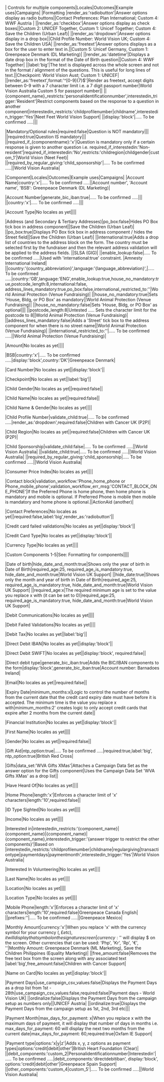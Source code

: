 | Controls for multiple components|Locales|Outcomes|Example uses|Campaigns|
|Formatting |render_as:'radiobutton'|Answer options display as radio buttons||Contact Preferences: Plan International; Custom 4:  WWF Austria |
||render_as:'checkbox'|Answer options display as check boxes||Custom 2: UNICEF Together, Custom 1: Unicef Together; Custom 4: Save the Children (Urban Leaf)|
||render_as:'dropdown'|Answer options display in a drop box||Child Profile Number: World Vision UK; Custom 4: Save the Children USA|
||render_as:'freetext'|Answer options displays as a box for the user to enter text in.||Custom 5:  Unicef Germany, Custom 1: Greenpeace Denmark (DL Marketing)|
||render_as:'datetime'|Displays a date drop box in the format of the Date of Birth question||Custom 4: WWF Together|
||label:'big'|The text is displayed across the whole screen and not in the format / alignment of the questions. This is useful for long lines of text.||Checkpoint: World Vision Aust; Custom 1: UNICEF|
||render_as:'freetext',format:'^[0-9]{7}$'|Render as freetext, accept digits between 0-9 with a 7 character limit i.e. a 7 digit passport number|World Vision Australia Custom 5 for passport number||
||{component_name}_restricts:'personalidentificationnumber',interestedin_trigger:'Resident'|Restrict components based on the response to a question in another component|interestedin_restricts:'childprofilenumber|childname',interestedin_trigger:'Yes'|Neet Feet World Vision Support|
||display:'block'|….. To be confirmed …..|||

|Mandatory/Optional rules|required:false|Question is NOT mandatory|||
||required:true|Question IS mandatory|||
||required_if_{componentname}:'x'|Question is mandatory only if a certain response is given to another question i.e. required_if_interestedin:'Non-resident'|required_if_interestedin:'No',restricts:'childregion|childgender|custom_1'|World Vision (Neet Feet)|
||required_by_regular_giving:'child_sponsorship'|….. To be confirmed …..||World Vision Australia|

|Component|Locales|Outcomes|Example uses|Campaigns|
|Account Name|country:'x'|….. To be confirmed …..||Account number', 'Account name', 'BSB': Greenpeace Denmark (DL Marketing)|

|Account Number|generate_bic_iban:true|….. To be confirmed …..|||
||country:'x'|….. To be confirmed …..|||

|Account Type|No locales as yet||||

|Address  (and Secondary & Tertiary Addresses)|po_box:false|Hides PO Box tick box in address component||Save the Children (Urban Leaf)|
||po_box:true|Displays PO Box tick box in address component / hides the Street field||Save the Children (Urban Leaf)|
||international:true|Adds a drop list of countries to the address block on the form. The country must be selected first by the fundraiser and then the relevant address validation will be applied to the address fields. ||SLSA (GIG)|
||enable_lookup:false|….. To be confirmed …..|Used with 'international:true' constraint. |Amnesty International Ireland|
||country:'{country_abbreviation}',language:'{language_abbreviation}',|….. To be confirmed …..|country:'GB',language:'ENG',enable_lookup:true,house_no_mandatory:true,postcode_length:8,international:false, address_lines_mandatory:true,po_box:false,international_restricted_to:''|World Animal Protection (Venue Fundraising)|
||house_no_mandatory:true|Sets 'House, Bldg, or PO Box' as mandatory||World Animal Protection (Venue Fundraising)|
||house_no_mandatory:false|Sets 'House, Bldg, or PO Box' as optional|||
||postcode_length:8|Untested  ….. Sets the character limit for the postcode to 8||World Animal Protection (Venue Fundraising)|
||address_lines_mandatory:false|Adds a 'Street' tick box to the address component for when there is no street name||World Animal Protection (Venue Fundraising)|
||international_restricted_to:''|….. To be confirmed …..||World Animal Protection (Venue Fundraising)|

|Amount|No locales as yet||||

|BSB|country:'x'|….. To be confirmed …..|display:'block',country:'DK'|Greenpeace Denmark|

|Card Number|No locales as yet||display:'block'||

|Checkpoint|No locales as yet||label:'big'||

|Child Gender|No locales as yet||required:false||

|Child Name|No locales as yet||required:false||

|Child Name & Gender|No locales as yet||||

|Child Profile Number|validate_child:true|….. To be confirmed …..|render_as:'dropdown',required:false|Children with Cancer UK (P2P)|

|Child Region|No locales as yet||required:false|Children with Cancer UK (P2P)|

|Child Sponsorship|validate_child:false|….. To be confirmed …..||World Vision Australia|
||validate_child:true|….. To be confirmed …..||World Vision Australia|
||required_by_regular_giving:'child_sponsorship|….. To be confirmed …..||World Vision Australia|

|Consumer Price Index|No locales as yet||||

|Contact block|validation_workflow:'Phone_home_phone or Phone_mobile_phone',validation_workflow_err_msg:'CONTACT_BLOCK_ONE_PHONE'|If the Preferred Phone is home phone, then home phone is mandatory and mobile is optional. If Preferred Phone is mobile then mobile is mandatory and home phone is optional.||ActionAid (another)|

|Contact Preferences|No locales as yet||required:false,label:'big',render_as:'radiobutton'||

|Credit card failed validations|No locales as yet||display:'block'||

|Credit Card Type|No locales as yet||display:'block'||

|Currency Type|No locales as yet||||

|Custom Components 1-5|See: Formatting for components||||

|Date of birth|hide_date_and_month:true|Shows only the year of birth in Date of Birth|required_age:25, required_age_is_mandatory:true, hide_date_and_month:true|World Vision UK Support|
||hide_date:true|Shows only the month and year of birth in Date of Birth|required_age:25, required_age_is_mandatory:true, hide_date_and_month:true|World Vision UK Support|
||required_age:x|The required minimum age is set to the value you replace x with (it can be set to 0)|required_age:25, required_age_is_mandatory:true, hide_date_and_month:true|World Vision UK Support|

|Debit Communications|No locales as yet||||

|Debit Failed Validations|No locales as yet||||

|Debit Tax|No locales as yet||label:'big'||

|Direct Debit IBAN|No locales as yet||display:'block'||

|Direct Debit SWIFT|No locales as yet||display:'block', required:false||

|Direct debit type|generate_bic_iban:true|Adds the BIC/IBAN components to the form|display:'block',generate_bic_iban:true|Account number: Barnadoes Ireland|

|Email|No locales as yet||required:false||

|Expiry Date|minimum_months:x|Logic to control the number of months from the current date that the credit card expiry date must have before it is accepted. The minimum time is the value you replace x with|minimum_months:2' creates logic to only accept credit cards that expire after 2 months from the current date||

|Financial Institution|No locales as yet||display:'block'||

|First Name|No locales as yet||||

|Gender|No locales as yet||required:false||

|Gift Aid|ntp_option:true|….. To be confirmed …..|required:true,label:'big', ntp_option:true|British Red Cross|

|Gifts|data_set:'WVA Gifts XMas'|Attaches a Campaign Data Set as the answer option for the Gifts component|Uses the Campaign Data Set 'WVA Gifts XMas' as a drop list||

|Have Heard Of|No locales as yet||||

|Home Phone|length:'x'|Enforces a character limit of 'x' characters|length:'10',required:false||

|ID Type Sighted|No locales as yet||||

|Income|No locales as yet||||

|Interested in|interestedin_restricts:'{component_name}|{component_name}|{component_name}|{component_name},interestedin_trigger:'{answer trigger to restrict the other components}'|Based on |interestedin_restricts:'childprofilenumber|childname|regulargiving|transactiontype|paymentdays|paymentmonth',interestedin_trigger:'Yes'|World Vision Australia|

|Interested In Volunteering|No locales as yet||||

|Last Name|No locales as yet||||

|Location|No locales as yet||||

|Location Type|No locales as yet||||

|Mobile Phone|length:'x'|Enforces a character limit of 'x' characters|length:'10',required:false|Greenpeace Canada English|
||prefixes:''|….. To be confirmed …..||Greenpeace Mexico|

|Monthly Amount|currency:'x'|When you replace 'x' with the currency symbol for your currency ($, £ etc), it will display that symbol on the signature screen| currency:'$' will display $ on the screen. Other currencies that can be used: 'Php', 'Kr', 'Rp', '€', ''|Monthly Amount: Greenpeace Denmark (ML Marketing), Save the Children Philippines (Equality Marketing)|
||free_amount:false|Removes the free text box from the screen along with any associated text |label:'big',free_amount:false|Children with Cancer Support|

|Name on Card|No locales as yet||display:'block'||

|Payment Days|use_campaign_csv_values:false|Displays the Payment Days as a drop list from 1st - 28th|use_campaign_csv_values:false,required:false|Payment days - World Vision UK|
||ordinalize:false|Displays the Payment Days from the campaign setup as numbers only||UNICEF Austria|
||ordinalize:true|Displays the Payment Days from the campaign setup as 1st, 2nd, 3rd etc|||

|Payment Month|max_days_for_payment: x|When you replace x with the maximum days of payment, it will display that number of days in months i.e. max_days_for_payment: 60 will display the next two months from the current date|max_days_for_payment: 60,required:true|Oxfam IE Support|

|Payment type|options:'x|y|z'|Adds x, y, z options as payment types|options:'credit|debit|other'|British Heart Foundation (Clear)|
||debit_components:'custom_2|Personalidentificationnumber|Interestedin'|….. To be confirmed …..|debit_components:'directdebitiban', display:'block', options:'credit|debit|other'|Greenpeace Spain Support|
||other_components:'custom_4|custom_5'|….. To be confirmed …..||World Vision Australia|


















































































